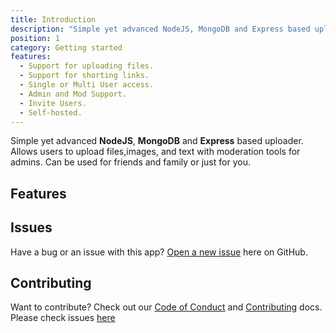 ```yaml
---
title: Introduction
description: "Simple yet advanced NodeJS, MongoDB and Express based uploader."
position: 1
category: Getting started
features:
  - Support for uploading files.
  - Support for shorting links.
  - Single or Multi User access.
  - Admin and Mod Support.
  - Invite Users.
  - Self-hosted.
---
```


Simple yet advanced **NodeJS**, **MongoDB** and **Express** based uploader. Allows users to upload files,images, and text with moderation tools for admins. Can be used for friends and family or just for you.

## Features

<list :items="features"></list>

## Issues

Have a bug or an issue with this app? [Open a new issue](https://github.com/MrDemonWolf/share/issues) here on GitHub.

## Contributing

Want to contribute? Check out our [Code of Conduct]() and [Contributing]() docs. Please check issues [here](https://github.com/MrDemonWolf/share/issues)
